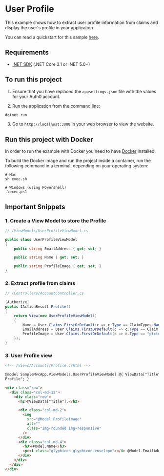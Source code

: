 # User Profile

This example shows how to extract user profile information from claims and display the user's profile in your application.

You can read a quickstart for this sample [here](https://auth0.com/docs/quickstart/webapp/aspnet-core/02-user-profile).

## Requirements

- [.NET SDK](https://dotnet.microsoft.com/download) (.NET Core 3.1 or .NET 5.0+)

## To run this project

1. Ensure that you have replaced the `appsettings.json` file with the values for your Auth0 account.

2. Run the application from the command line:

```bash
dotnet run
```

3. Go to `http://localhost:3000` in your web browser to view the website.

## Run this project with Docker

In order to run the example with Docker you need to have [Docker](https://docker.com/products/docker-desktop) installed.

To build the Docker image and run the project inside a container, run the following command in a terminal, depending on your operating system:

```
# Mac
sh exec.sh

# Windows (using Powershell)
.\exec.ps1
```

## Important Snippets

### 1. Create a View Model to store the Profile

```csharp
// /ViewModels/UserProfileViewModel.cs

public class UserProfileViewModel
{
    public string EmailAddress { get; set; }

    public string Name { get; set; }

    public string ProfileImage { get; set; }
}
```

### 2. Extract profile from claims

```csharp
// /Controllers/AccountController.cs

[Authorize]
public IActionResult Profile()
{
    return View(new UserProfileViewModel()
    {
        Name = User.Claims.FirstOrDefault(c => c.Type == ClaimTypes.Name)?.Value,
        EmailAddress = User.Claims.FirstOrDefault(c => c.Type == ClaimTypes.Email)?.Value,
        ProfileImage = User.Claims.FirstOrDefault(c => c.Type == "picture")?.Value
    });
}
```

### 3. User Profile view

```html
<!-- /Views/Accounts/Profile.cshtml -->

@model SampleMvcApp.ViewModels.UserProfileViewModel @{ ViewData["Title"] = "User
Profile"; }

<div class="row">
  <div class="col-md-12">
    <div class="row">
      <h2>@ViewData["Title"].</h2>

      <div class="col-md-2">
        <img
          src="@Model.ProfileImage"
          alt=""
          class="img-rounded img-responsive"
        />
      </div>
      <div class="col-md-4">
        <h3>@Model.Name</h3>
        <p><i class="glyphicon glyphicon-envelope"></i> @Model.EmailAddress</p>
      </div>
    </div>
  </div>
</div>
```
